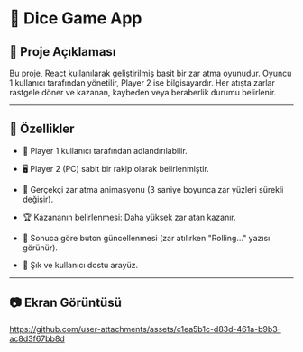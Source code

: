  # 🎲 Dice Game App

 
 ## 📌 Proje Açıklaması

Bu proje, React kullanılarak geliştirilmiş basit bir zar atma oyunudur. Oyuncu 1 kullanıcı tarafından yönetilir, Player 2 ise bilgisayardır. Her atışta zarlar rastgele döner ve kazanan, kaybeden veya beraberlik durumu belirlenir.

---

## 🚀 Özellikler

* 👤 Player 1 kullanıcı tarafından adlandırılabilir.

* 🖥 Player 2 (PC) sabit bir rakip olarak belirlenmiştir.

* 🎲 Gerçekçi zar atma animasyonu (3 saniye boyunca zar yüzleri sürekli değişir).

* 🏆 Kazananın belirlenmesi: Daha yüksek zar atan kazanır.

* 🔄 Sonuca göre buton güncellenmesi (zar atılırken "Rolling..." yazısı görünür).

* 🎨 Şık ve kullanıcı dostu arayüz.

---

## 📷 Ekran Görüntüsü



https://github.com/user-attachments/assets/c1ea5b1c-d83d-461a-b9b3-ac8d3f67bb8d




